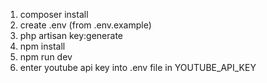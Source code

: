 1. composer install
1. create .env (from .env.example)
1. php artisan key:generate
1. npm install
1. npm run dev
1. enter youtube api key into .env file in YOUTUBE_API_KEY
